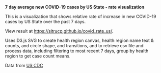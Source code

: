 **7 day average new COVID-19 cases by US State - rate visualization**

This is a visualization that shows relative rate of increase in new COVID-19 cases by US State over the past 7 days.

View result at <a href="https://sitrucp.github.io/covid_rate_us/" target="_blank">https://sitrucp.github.io/covid_rate_us/</a>.

Uses D3.js SVG to create health region canvas, health region name text & counts, and circle shape, and transitions, and to retrieve csv file and process data, including filtering to most recent 7 days, group by health region to get case count means.

Data from <a href="https://data.cdc.gov/Case-Surveillance/United-States-COVID-19-Cases-and-Deaths-by-State-o/9mfq-cb36" target="_blank">US CDC</a>